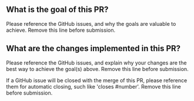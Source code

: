 ## What is the goal of this PR?

Please reference the GitHub issues, and why the goals are valuable to achieve. Remove this line before submission.

## What are the changes implemented in this PR?

Please reference the GitHub issues, and explain why your changes are the best way to achieve the goal(s) above. Remove this line before submission.

If a GitHub issue will be closed with the merge of this PR, please reference them for automatic closing, such like 'closes #number'. Remove this line before submission.
